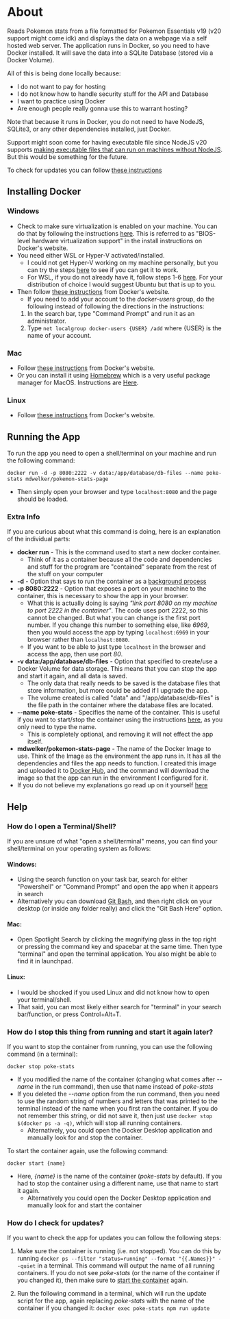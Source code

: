 # About

Reads Pokemon stats from a file formatted for Pokemon Essentials v19 (v20 support might come idk) and displays the data on a webpage via a self hosted web server. The application runs in Docker, so you need to have Docker installed. It will save the data into a SQLite Database (stored via a Docker Volume).

All of this is being done locally because:

- I do not want to pay for hosting
- I do not know how to handle security stuff for the API and Database
- I want to practice using Docker
- Are enough people really gonna use this to warrant hosting?

Note that because it runs in Docker, you do not need to have NodeJS, SQLite3, or any other dependencies installed, just Docker.

Support might soon come for having executable file since NodeJS v20 supports [making executable files that can run on machines without NodeJS](https://nodejs.org/api/single-executable-applications.html). But this would be something for the future.

To check for updates you can follow [these instructions](#how-do-i-check-for-updates)

## **Installing Docker**

### Windows

- Check to make sure virtualization is enabled on your machine. You can do that by following the instructions [here](https://support.bluestacks.com/hc/en-us/articles/360058102252-How-to-enable-Virtualization-VT-on-Windows-10-for-BlueStacks-5#:~:text=A.%20To%20check%20if%20Virtualization,then%20Virtualization%20is%20turned%20on.). This is referred to as "BIOS-level hardware virtualization support" in the install instructions on Docker's website.
- You need either WSL or Hyper-V activated/installed.
  - I could not get Hyper-V working on my machine personally, but you can try the steps [here](https://techcommunity.microsoft.com/t5/itops-talk-blog/step-by-step-enabling-hyper-v-for-use-on-windows-10/ba-p/267945) to see if you can get it to work.
  - For WSL, if you do not already have it, follow steps 1-6 [here](https://learn.microsoft.com/en-us/windows/wsl/install-manual). For your distribution of choice I would suggest Ubuntu but that is up to you.
- Then follow [these instructions](https://docs.docker.com/desktop/install/windows-install/#install-docker-desktop-on-windows) from Docker's website.
  - If you need to add your account to the _docker-users_ group, do the following instead of following the directions in the instructions:
  1. In the search bar, type "Command Prompt" and run it as an administrator.
  2. Type `net localgroup docker-users {USER} /add` where {USER} is the name of your account.

### Mac

- Follow [these instructions](https://docs.docker.com/desktop/install/mac-install/) from Docker's website.
- Or you can install it using [Homebrew](https://brew.sh/) which is a very useful package manager for MacOS. Instructions are [Here](https://www.cprime.com/resources/blog/docker-for-mac-with-homebrew-a-step-by-step-tutorial/).

### Linux

- Follow [these instructions](https://docs.docker.com/desktop/install/linux-install/) from Docker's website.

## **Running the App**

To run the app you need to open a shell/terminal on your machine and run the following command:

`docker run -d -p 8080:2222 -v data:/app/database/db-files --name poke-stats mdwelker/pokemon-stats-page`

- Then simply open your browser and type `localhost:8080` and the page should be loaded.

### **Extra Info**

If you are curious about what this command is doing, here is an explanation of the individual parts:

- **docker run** - This is the command used to start a new docker container.
  - Think of it as a container because all the code and dependencies and stuff for the program are "contained" separate from the rest of the stuff on your computer
- **-d** - Option that says to run the container as a [background process](https://en.wikipedia.org/wiki/Background_process)
- **-p 8080:2222** - Option that exposes a port on your machine to the container, this is necessary to show the app in your browser.
  - What this is actually doing is saying _"link port 8080 on my machine to port 2222 in the container"_. The code uses port 2222, so this cannot be changed. But what you can change is the first port number. If you change this number to something else, like _6969_, then you would access the app by typing `localhost:6969` in your browser rather than `localhost:8080`.
  - If you want to be able to just type `localhost` in the browser and access the app, then use port _80_.
- **-v data:/app/database/db-files** - Option that specified to create/use a Docker Volume for data storage. This means that you can stop the app and start it again, and all data is saved.
  - The only data that really needs to be saved is the database files that store information, but more could be added if I upgrade the app.
  - The volume created is called "data" and "/app/database/db-files" is the file path in the container where the database files are located.
- **--name poke-stats** - Specifies the name of the container. This is useful if you want to start/stop the container using the instructions [here](#how-do-i-stop-this-thing-from-running-and-start-it-again-later), as you only need to type the name.
  - This is completely optional, and removing it will not effect the app itself.
- **mdwelker/pokemon-stats-page** - The name of the Docker Image to use. Think of the Image as the environment the app runs in. It has all the dependencies and files the app needs to function. I created this image and uploaded it to [Docker Hub](https://hub.docker.com/repository/docker/mdwelker/pokemon-stats-page/general), and the command will download the image so that the app can run in the environment I configured for it.
- If you do not believe my explanations go read up on it yourself [here](https://docs.docker.com/engine/reference/commandline/run/)

## **Help**

### **How do I open a Terminal/Shell?**

If you are unsure of what "open a shell/terminal" means, you can find your shell/terminal on your operating system as follows:

#### Windows:

- Using the search function on your task bar, search for either "Powershell" or "Command Prompt" and open the app when it appears in search
- Alternatively you can download [Git Bash](https://git-scm.com/download/win), and then right click on your desktop (or inside any folder really) and click the "Git Bash Here" option.

#### Mac:

- Open Spotlight Search by clicking the magnifying glass in the top right or pressing the command key and spacebar at the same time. Then type "terminal" and open the terminal application. You also might be able to find it in launchpad.

#### Linux:

- I would be shocked if you used Linux and did not know how to open your terminal/shell.
- That said, you can most likely either search for "terminal" in your search bar/function, or press Control+Alt+T.

### **How do I stop this thing from running and start it again later?**

If you want to stop the container from running, you can use the following command (in a terminal):

`docker stop poke-stats`

- If you modified the name of the container (changing what comes after _--name_ in the run command), then use that name instead of _poke-stats_
- If you deleted the _--name_ option from the run command, then you need to use the random string of numbers and letters that was printed to the terminal instead of the name when you first ran the container. If you do not remember this string, or did not save it, then just use `docker stop $(docker ps -a -q)`, which will stop all running containers.
  - Alternatively, you could open the Docker Desktop application and manually look for and stop the container.

To start the container again, use the following command:

`docker start {name}`

- Here, _{name}_ is the name of the container (_poke-stats_ by default). If you had to stop the container using a different name, use that name to start it again.
  - Alternatively you could open the Docker Desktop application and manually look for and start the container

### **How do I check for updates?**

If you want to check the app for updates you can follow the following steps:

1. Make sure the container is running (i.e. not stopped). You can do this by running `docker ps --filter "status=running" --format "{{.Names}}" --quiet` in a terminal. This command will output the name of all running containers. If you do not see _poke-stats_ (or the name of the container if you changed it), then make sure to [start the container](#how-do-i-stop-this-thing-from-running-and-start-it-again-later) again.

2. Run the following command in a terminal, which will run the update script for the app, again replacing _poke-stats_ with the name of the container if you changed it: `docker exec poke-stats npm run update`
